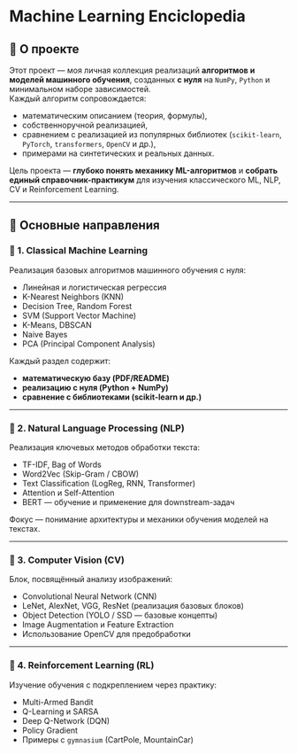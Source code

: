 # Machine Learning Enciclopedia

## 📘 О проекте

Этот проект — моя личная коллекция реализаций **алгоритмов и моделей машинного обучения**, созданных **с нуля** на `NumPy`, `Python` и минимальном наборе зависимостей.  
Каждый алгоритм сопровождается:
- математическим описанием (теория, формулы),
- собственноручной реализацией,
- сравнением с реализацией из популярных библиотек (`scikit-learn`, `PyTorch`, `transformers`, `OpenCV` и др.),
- примерами на синтетических и реальных данных.

Цель проекта — **глубоко понять механику ML-алгоритмов** и **собрать единый справочник-практикум** для изучения классического ML, NLP, CV и Reinforcement Learning.

---

## 🧩 Основные направления

### 🔹 1. Classical Machine Learning
Реализация базовых алгоритмов машинного обучения с нуля:
- Линейная и логистическая регрессия  
- K-Nearest Neighbors (KNN)  
- Decision Tree, Random Forest  
- SVM (Support Vector Machine)  
- K-Means, DBSCAN  
- Naive Bayes  
- PCA (Principal Component Analysis)

Каждый раздел содержит:
- **математическую базу (PDF/README)**  
- **реализацию с нуля (Python + NumPy)**  
- **сравнение с библиотеками (scikit-learn и др.)**

---

### 🔹 2. Natural Language Processing (NLP)

Реализация ключевых методов обработки текста:
- TF-IDF, Bag of Words  
- Word2Vec (Skip-Gram / CBOW)  
- Text Classification (LogReg, RNN, Transformer)  
- Attention и Self-Attention  
- BERT — обучение и применение для downstream-задач

Фокус — понимание архитектуры и механики обучения моделей на текстах.

---

### 🔹 3. Computer Vision (CV)

Блок, посвящённый анализу изображений:
- Convolutional Neural Network (CNN)  
- LeNet, AlexNet, VGG, ResNet (реализация базовых блоков)  
- Object Detection (YOLO / SSD — базовые концепты)  
- Image Augmentation и Feature Extraction  
- Использование OpenCV для предобработки

---

### 🔹 4. Reinforcement Learning (RL)

Изучение обучения с подкреплением через практику:
- Multi-Armed Bandit  
- Q-Learning и SARSA  
- Deep Q-Network (DQN)  
- Policy Gradient  
- Примеры с `gymnasium` (CartPole, MountainCar)



